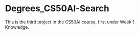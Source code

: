 # Degrees_CS50AI-Search

This is the third project in the CS50AI course, first under Week 1 Knowledge.
